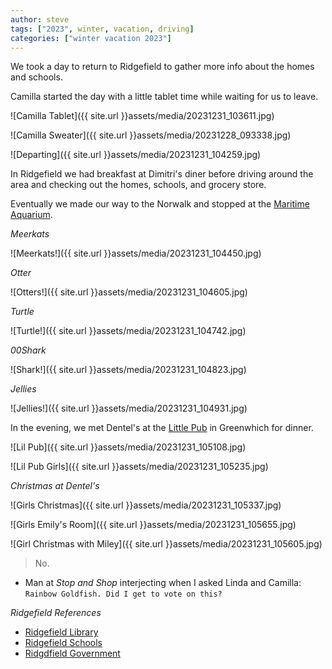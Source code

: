 ```yaml
---
author: steve
tags: ["2023", winter, vacation, driving]
categories: ["winter vacation 2023"]
---
```

We took a day to return to Ridgefield to gather more info about the homes and schools.  

Camilla started the day with a little tablet time while waiting for us to leave.  

![Camilla Tablet]({{ site.url }}assets/media/20231231_103611.jpg)  

![Camilla Sweater]({{ site.url }}assets/media/20231228_093338.jpg)  

![Departing]({{ site.url }}assets/media/20231231_104259.jpg)  

In Ridgefield we had breakfast at Dimitri's diner before driving around the area and checking out the homes, schools, and grocery store.  

Eventually we made our way to the Norwalk and stopped at the [Maritime Aquarium](https://www.maritimeaquarium.org/).   

*Meerkats*  

![Meerkats!]({{ site.url }}assets/media/20231231_104450.jpg)  

*Otter*

![Otters!]({{ site.url }}assets/media/20231231_104605.jpg)  

*Turtle*  

![Turtle!]({{ site.url }}assets/media/20231231_104742.jpg)  

*00Shark*  

![Shark!]({{ site.url }}assets/media/20231231_104823.jpg)  

*Jellies*  

![Jellies!]({{ site.url }}assets/media/20231231_104931.jpg)  

In the evening, we met Dentel's at the [Little Pub](http://littlepub.com) in Greenwhich for dinner.  

![Lil Pub]({{ site.url }}assets/media/20231231_105108.jpg)  

![Lil Pub Girls]({{ site.url }}assets/media/20231231_105235.jpg)  

*Christmas at Dentel's*  

![Girls Christmas]({{ site.url }}assets/media/20231231_105337.jpg)  

![Girls Emily's Room]({{ site.url }}assets/media/20231231_105655.jpg)  

![Girl Christmas with Miley]({{ site.url }}assets/media/20231231_105605.jpg)  

> No.  

- Man at *Stop and Shop* interjecting when I asked Linda and Camilla: `Rainbow Goldfish. Did I get to vote on this?`

*Ridgefield References*  
- [Ridgefield Library](https://ridgefieldlibrary.org/)
- [Ridgefield Schools](https://www.ridgefield.org/)
- [Ridgdfield Government](https://www.ridgefieldct.gov/) 
